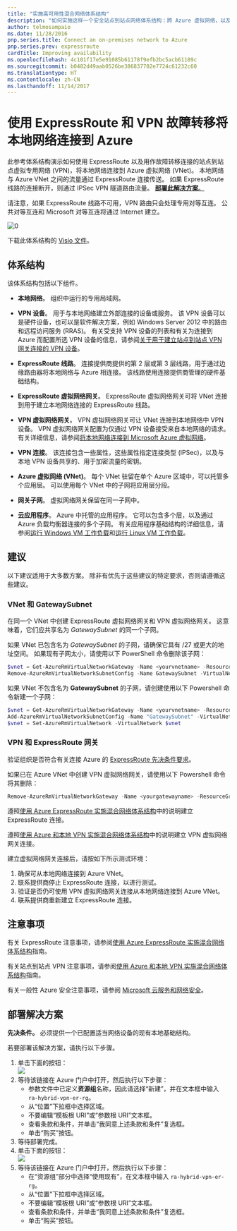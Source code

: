 ```yaml
---
title: "实施高可用性混合网络体系结构"
description: "如何实施这样一个安全站点到站点网络体系结构：跨 Azure 虚拟网络，以及使用 ExpressRoute 和 VPN 网关故障转移建立连接的本地网络。"
author: telmosampaio
ms.date: 11/28/2016
pnp.series.title: Connect an on-premises network to Azure
pnp.series.prev: expressroute
cardTitle: Improving availability
ms.openlocfilehash: 4c101f17e5e91085b61178f9efb2bc5acb61189c
ms.sourcegitcommit: b0482d49aab0526be386837702e7724c61232c60
ms.translationtype: HT
ms.contentlocale: zh-CN
ms.lasthandoff: 11/14/2017
---
```

# <a name="connect-an-on-premises-network-to-azure-using-expressroute-with-vpn-failover"></a>使用 ExpressRoute 和 VPN 故障转移将本地网络连接到 Azure

此参考体系结构演示如何使用 ExpressRoute 以及用作故障转移连接的站点到站点虚拟专用网络 (VPN)，将本地网络连接到 Azure 虚拟网络 (VNet)。 本地网络与 Azure VNet 之间的流量通过 ExpressRoute 连接传送。 如果 ExpressRoute 线路的连接断开，则通过 IPSec VPN 隧道路由流量。 [**部署此解决方案**。](#deploy-the-solution)

请注意，如果 ExpressRoute 线路不可用，VPN 路由只会处理专用对等互连。 公共对等互连和 Microsoft 对等互连将通过 Internet 建立。 

![[0]][0]

下载此体系结构的 [Visio 文件][visio-download]。

## <a name="architecture"></a>体系结构 

该体系结构包括以下组件。

* **本地网络**。 组织中运行的专用局域网。

* **VPN 设备**。 用于与本地网络建立外部连接的设备或服务。 该 VPN 设备可以是硬件设备，也可以是软件解决方案，例如 Windows Server 2012 中的路由和远程访问服务 (RRAS)。 有关受支持 VPN 设备的列表和有关为连接到 Azure 而配置所选 VPN 设备的信息，请参阅[关于用于建立站点到站点 VPN 网关连接的 VPN 设备][vpn-appliance]。

* **ExpressRoute 线路**。 连接提供商提供的第 2 层或第 3 层线路，用于通过边缘路由器将本地网络与 Azure 相连接。 该线路使用连接提供商管理的硬件基础结构。

* **ExpressRoute 虚拟网络网关**。 ExpressRoute 虚拟网络网关可将 VNet 连接到用于建立本地网络连接的 ExpressRoute 线路。

* **VPN 虚拟网络网关**。 VPN 虚拟网络网关可让 VNet 连接到本地网络中 VPN 设备。 VPN 虚拟网络网关配置为仅通过 VPN 设备接受来自本地网络的请求。 有关详细信息，请参阅[将本地网络连接到 Microsoft Azure 虚拟网络][connect-to-an-Azure-vnet]。

* **VPN 连接**。 该连接包含一些属性，这些属性指定连接类型 (IPSec)，以及与本地 VPN 设备共享的、用于加密流量的密钥。

* **Azure 虚拟网络 (VNet)**。 每个 VNet 驻留在单个 Azure 区域中，可以托管多个应用层。 可以使用每个 VNet 中的子网将应用层分段。

* **网关子网**。 虚拟网络网关保留在同一子网中。

* **云应用程序**。 Azure 中托管的应用程序。 它可以包含多个层，以及通过 Azure 负载均衡器连接的多个子网。 有关应用程序基础结构的详细信息，请参阅[运行 Windows VM 工作负载][windows-vm-ra]和[运行 Linux VM 工作负载][linux-vm-ra]。

## <a name="recommendations"></a>建议

以下建议适用于大多数方案。 除非有优先于这些建议的特定要求，否则请遵循这些建议。

### <a name="vnet-and-gatewaysubnet"></a>VNet 和 GatewaySubnet

在同一个 VNet 中创建 ExpressRoute 虚拟网络网关和 VPN 虚拟网络网关。 这意味着，它们应共享名为 *GatewaySubnet* 的同一个子网。

如果 VNet 已包含名为 *GatewaySubnet* 的子网，请确保它具有 /27 或更大的地址空间。 如果现有子网太小，请使用以下 PowerShell 命令删除该子网： 

```powershell
$vnet = Get-AzureRmVirtualNetworkGateway -Name <yourvnetname> -ResourceGroupName <yourresourcegroup>
Remove-AzureRmVirtualNetworkSubnetConfig -Name GatewaySubnet -VirtualNetwork $vnet
```

如果 VNet 不包含名为 **GatewaySubnet** 的子网，请创建使用以下 Powershell 命令新建一个子网：

```powershell
$vnet = Get-AzureRmVirtualNetworkGateway -Name <yourvnetname> -ResourceGroupName <yourresourcegroup>
Add-AzureRmVirtualNetworkSubnetConfig -Name "GatewaySubnet" -VirtualNetwork $vnet -AddressPrefix "10.200.255.224/27"
$vnet = Set-AzureRmVirtualNetwork -VirtualNetwork $vnet
```

### <a name="vpn-and-expressroute-gateways"></a>VPN 和 ExpressRoute 网关

验证组织是否符合有关连接 Azure 的 [ExpressRoute 先决条件要求][expressroute-prereq]。

如果已在 Azure VNet 中创建 VPN 虚拟网络网关，请使用以下 Powershell 命令将其删除：

```powershell
Remove-AzureRmVirtualNetworkGateway -Name <yourgatewayname> -ResourceGroupName <yourresourcegroup>
```

遵照[使用 Azure ExpressRoute 实施混合网络体系结构][implementing-expressroute]中的说明建立 ExpressRoute 连接。

遵照[使用 Azure 和本地 VPN 实施混合网络体系结构][implementing-vpn]中的说明建立 VPN 虚拟网络网关连接。

建立虚拟网络网关连接后，请按如下所示测试环境：

1. 确保可从本地网络连接到 Azure VNet。
2. 联系提供商停止 ExpressRoute 连接，以进行测试。
3. 验证是否仍可使用 VPN 虚拟网络网关连接从本地网络连接到 Azure VNet。
4. 联系提供商重新建立 ExpressRoute 连接。

## <a name="considerations"></a>注意事项

有关 ExpressRoute 注意事项，请参阅[使用 Azure ExpressRoute 实施混合网络体系结构][guidance-expressroute]指南。

有关站点到站点 VPN 注意事项，请参阅[使用 Azure 和本地 VPN 实施混合网络体系结构][guidance-vpn]指南。

有关一般性 Azure 安全注意事项，请参阅 [Microsoft 云服务和网络安全][best-practices-security]。

## <a name="deploy-the-solution"></a>部署解决方案

**先决条件。** 必须提供一个已配置适当网络设备的现有本地基础结构。

若要部署该解决方案，请执行以下步骤。

1. 单击下面的按钮：<br><a href="https://portal.azure.com/#create/Microsoft.Template/uri/https%3A%2F%2Fraw.githubusercontent.com%2Fmspnp%2Freference-architectures%2Fmaster%2Fhybrid-networking%2Fexpressroute-vpn-failover%2Fazuredeploy.json" target="_blank"><img src="http://azuredeploy.net/deploybutton.png"/></a>
2. 等待该链接在 Azure 门户中打开，然后执行以下步骤：   
   * 参数文件中已定义**资源组**名称，因此请选择“新建”，并在文本框中输入 `ra-hybrid-vpn-er-rg`。
   * 从“位置”下拉框中选择区域。
   * 不要编辑“模板根 URI”或“参数根 URI”文本框。
   * 查看条款和条件，并单击“我同意上述条款和条件”复选框。
   * 单击“购买”按钮。
3. 等待部署完成。
4. 单击下面的按钮：<br><a href="https://portal.azure.com/#create/Microsoft.Template/uri/https%3A%2F%2Fraw.githubusercontent.com%2Fmspnp%2Freference-architectures%2Fmaster%2Fhybrid-networking%2Fexpressroute-vpn-failover%2Fazuredeploy-expressRouteCircuit.json" target="_blank"><img src="http://azuredeploy.net/deploybutton.png"/></a>
5. 等待该链接在 Azure 门户中打开，然后执行以下步骤：
   * 在“资源组”部分中选择“使用现有”，在文本框中输入 `ra-hybrid-vpn-er-rg`。
   * 从“位置”下拉框中选择区域。
   * 不要编辑“模板根 URI”或“参数根 URI”文本框。
   * 查看条款和条件，并单击“我同意上述条款和条件”复选框。
   * 单击“购买”按钮。

<!-- links -->

[windows-vm-ra]: ../virtual-machines-windows/index.md
[linux-vm-ra]: ../virtual-machines-linux/index.md


[resource-manager-overview]: /azure/azure-resource-manager/resource-group-overview
[vpn-appliance]: /azure/vpn-gateway/vpn-gateway-about-vpn-devices
[azure-vpn-gateway]: /azure/vpn-gateway/vpn-gateway-about-vpngateways
[connect-to-an-Azure-vnet]: https://technet.microsoft.com/library/dn786406.aspx
[expressroute-prereq]: /azure/expressroute/expressroute-prerequisites
[implementing-expressroute]: ./expressroute.md
[implementing-vpn]: ./vpn.md
[guidance-expressroute]: ./expressroute.md
[guidance-vpn]: ./vpn.md
[best-practices-security]: /azure/best-practices-network-security
[visio-download]: https://archcenter.azureedge.net/cdn/hybrid-network-architectures.vsdx
[0]: ./images/expressroute-vpn-failover.png "使用 ExpressRoute 和 VPN 网关的高可用性混合网络体系结构"

